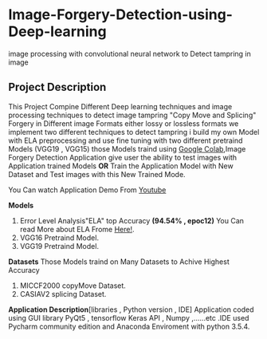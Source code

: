 # Image-Forgery-Detection-using-Deep-learning
image processing with convolutional neural network to Detect tampring in image 
## Project Description
This Project Compine Different Deep learning techniques and image processing techniques to detect image tampring "Copy Move and Splicing" Forgery in Different image Formats either lossy or lossless formats we implement two different techniques to detect tampring i build my own Model with  ELA preprocessing and use fine tuning with two different pretraind Models (VGG19 , VGG15) those Models traind using [Google Colab](https://colab.research.google.com/notebooks/welcome.ipynb#recent=true),Image Forgery Detection Application give user the ability to test images with Application trained Models **OR** Train the Application Model with New Dataset and Test images with this New Trained Mode.

You Can watch Application Demo From [Youtube](https://www.youtube.com/watch?v=8les9jfMM-U&t=111s)

**Models**
1. Error Level Analysis"ELA" top Accuracy **(94.54% , epoc12)** You Can read More about ELA Frome [Here!](https://fotoforensics.com/tutorial-ela.php).
2. VGG16 Pretraind Model.
3. VGG19 Pretraind Model.

**Datasets**
Those Models traind on Many Datasets to Achive Highest Accuracy 
1. MICCF2000 copyMove Dataset.
2. CASIAV2 splicing Dataset.

**Application Description**[libraries , Python version , IDE]
Application coded using GUI library PyQt5 , tensorflow Keras API , Numpy ,......etc .IDE used Pycharm community edition and Anaconda Enviroment with python 3.5.4.
